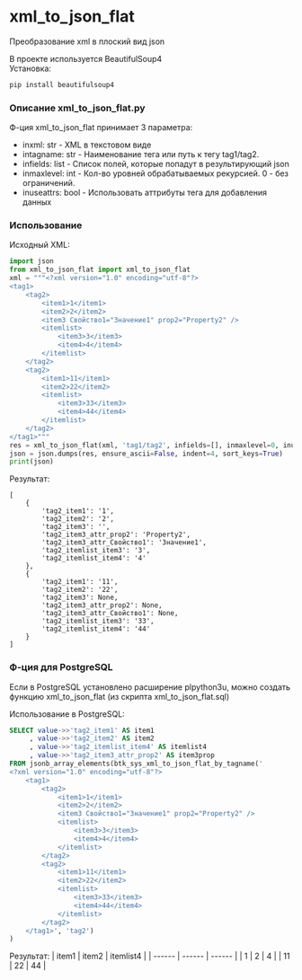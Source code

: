 # xml_to_json_flat
Преобразование xml в плоский вид json

В проекте используется BeautifulSoup4  
Установка:   
```sh
pip install beautifulsoup4
```

### Описание xml_to_json_flat.py
Ф-ция xml_to_json_flat принимает 3 параметра:   
* inxml: str - XML в текстовом виде   
* intagname: str - Наименование тега или путь к тегу tag1/tag2.   
* infields: list - Список полей, которые попадут в результирующий json
* inmaxlevel: int - Кол-во уровней обрабатываемых рекурсией. 0 - без ограничений.
* inuseattrs: bool - Использовать аттрибуты тега для добавления данных

### Использование
Исходный XML:
```python
import json
from xml_to_json_flat import xml_to_json_flat
xml = """<?xml version="1.0" encoding="utf-8"?>
<tag1>
    <tag2>
        <item1>1</item1>
        <item2>2</item2>
        <item3 Свойство1="Значение1" prop2="Property2" />
        <itemlist> 
            <item3>3</item3>
            <item4>4</item4>
        </itemlist>
    </tag2>
    <tag2>
        <item1>11</item1>
        <item2>22</item2>
        <itemlist> 
            <item3>33</item3>
            <item4>44</item4>
        </itemlist>
    </tag2>
</tag1>"""
res = xml_to_json_flat(xml, 'tag1/tag2', infields=[], inmaxlevel=0, inuseattrs=True)
json = json.dumps(res, ensure_ascii=False, indent=4, sort_keys=True)
print(json)
```


Результат:
```
[
    {
		'tag2_item1': '1',
		'tag2_item2': '2',
		'tag2_item3': '',
		'tag2_item3_attr_prop2': 'Property2',
		'tag2_item3_attr_Свойство1': 'Значение1',
		'tag2_itemlist_item3': '3',
		'tag2_itemlist_item4': '4'
	}, 
    {
		'tag2_item1': '11',
		'tag2_item2': '22',
		'tag2_item3': None,
		'tag2_item3_attr_prop2': None,
		'tag2_item3_attr_Свойство1': None,
		'tag2_itemlist_item3': '33',
		'tag2_itemlist_item4': '44'
	}
]
```

### Ф-ция для PostgreSQL

Если в PostgreSQL установлено расширение plpython3u, можно создать функцию xml_to_json_flat (из скрипта xml_to_json_flat.sql)

Использование в PostgreSQL:  

```sql
SELECT value->>'tag2_item1' AS item1
     , value->>'tag2_item2' AS item2
     , value->>'tag2_itemlist_item4' AS itemlist4
     , value->>'tag2_item3_attr_prop2' AS item3prop
FROM jsonb_array_elements(btk_sys_xml_to_json_flat_by_tagname('
<?xml version="1.0" encoding="utf-8"?>
    <tag1>
        <tag2>
            <item1>1</item1>
            <item2>2</item2>
            <item3 Свойство1="Значение1" prop2="Property2" />
            <itemlist> 
                <item3>3</item3>
                <item4>4</item4>
            </itemlist>
        </tag2>
        <tag2>
            <item1>11</item1>
            <item2>22</item2>
            <itemlist> 
                <item3>33</item3>
                <item4>44</item4>
            </itemlist>
        </tag2>
    </tag1>', 'tag2')
)
```
Результат:
| item1 | item2 | itemlist4 |
| ------ | ------ | ------ |
| 1 | 2 | 4 |
| 11 | 22 | 44 |